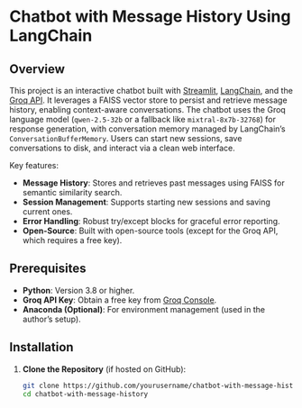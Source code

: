 # Chatbot with Message History Using LangChain

## Overview

This project is an interactive chatbot built with [Streamlit](https://streamlit.io/), [LangChain](https://python.langchain.com/), and the [Groq API](https://groq.com/). It leverages a FAISS vector store to persist and retrieve message history, enabling context-aware conversations. The chatbot uses the Groq language model (`qwen-2.5-32b` or a fallback like `mixtral-8x7b-32768`) for response generation, with conversation memory managed by LangChain’s `ConversationBufferMemory`. Users can start new sessions, save conversations to disk, and interact via a clean web interface.

Key features:
- **Message History**: Stores and retrieves past messages using FAISS for semantic similarity search.
- **Session Management**: Supports starting new sessions and saving current ones.
- **Error Handling**: Robust try/except blocks for graceful error reporting.
- **Open-Source**: Built with open-source tools (except for the Groq API, which requires a free key).

## Prerequisites

- **Python**: Version 3.8 or higher.
- **Groq API Key**: Obtain a free key from [Groq Console](https://console.groq.com/keys).
- **Anaconda (Optional)**: For environment management (used in the author’s setup).

## Installation

1. **Clone the Repository** (if hosted on GitHub):
   ```bash
   git clone https://github.com/yourusername/chatbot-with-message-history.git
   cd chatbot-with-message-history
